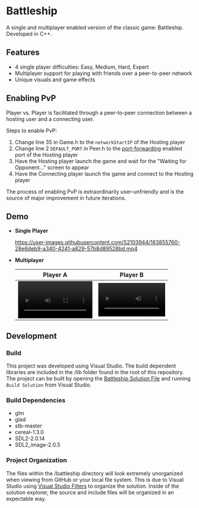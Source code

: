 # Battleship
A single and multiplayer enabled version of the classic game: Battleship. Developed in C++.

## Features
* 4 single player difficulties: Easy, Medium, Hard, Expert
* Multiplayer support for playing with friends over a peer-to-peer network
* Unique visuals and game effects

## Enabling PvP
Player vs. Player is facilitated through a peer-to-peer connection between a hosting user and a connecting user.

Steps to enable PvP:
1. Change line 35 in Game.h to the `networkStartIP` of the Hosting player
2. Change line 2 `DEFAULT_PORT` in Peer.h to the [port-forwarding](https://www.lifewire.com/how-to-port-forward-4163829) enabled port of the Hosting player
3. Have the Hosting player launch the game and wait for the "Waiting for Opponent..." screen to appear
4. Have the Connecting player launch the game and connect to the Hosting player

The process of enabling PvP is extraordinarily user-unfriendly and is the source of major improvement in future iterations.

## Demo  
* **Single Player**

  https://user-images.githubusercontent.com/52103944/163855760-28e6deb9-a340-4241-a829-57b8d89528bd.mp4

* **Multiplayer**

  Player A | Player B
  :-: | :-:
  <video src="https://user-images.githubusercontent.com/52103944/163855854-22dcb86b-f23c-4221-aad0-46e603c8ecc4.mp4" width=200/> | <video src="https://user-images.githubusercontent.com/52103944/163856800-e335e66a-5b58-451f-83c4-3c7a1dc682a8.mp4" width=180/>

## Development

### Build
This project was developed using Visual Studio. The build dependent libraries are included in the /lib folder found in the root of this repository. The project can be built by opening the [Battleship Solution File](https://github.com/YourRoyalLinus/Battleship/blob/project_organization/Battleship.sln) and running `Build Solution` from Visual Studio.

### Build Dependencies
* glm
* glad
* stb-master
* cereal-1.3.0
* SDL2-2.0.14
* SDL2_image-2.0.5

### Project Organization
The files within the /battleship directory will look extremely unorganized when viewing from GitHub or your local file system. This is due to Visual Studio using [Visual Studio Filters](https://docs.microsoft.com/en-us/cpp/build/reference/vcxproj-filters-files?view=msvc-170) to organize the solution. Inside of the solution explorer, the source and include files will be organized in an expectable way.

